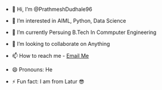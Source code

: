 - 👋 Hi, I’m @PrathmeshDudhale96
- 👀 I’m interested in AIML, Python, Data Science
- 🌱 I’m currently Persuing B.Tech In Commputer Engineering
- 💞️ I’m looking to collaborate on Anything
- 📫 How to reach me - [Email Me](mailto:prathmesh.dudhale22@pccoepune.org)

- 😄 Pronouns: He
- ⚡ Fun fact: I am from Latur 😎

<!---
PrathmeshDudhale96/PrathmeshDudhale96 is a ✨ special ✨ repository because its `README.md` (this file) appears on your GitHub profile.
You can click the Preview link to take a look at your changes.
--->
